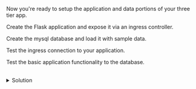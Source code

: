 Now you're ready to setup the application and data portions of your three tier app.

Create the Flask application and expose it via an ingress controller. 

Create the mysql database and load it with sample data.

Test the ingress connection to your application.

Test the basic application functionality to the database.


<br>
<details>
<summary>Solution</summary>
Create the flask docker container image for our application.

Move to the right directory

```plain
cd /root/flask_docker
```{{exec}}

Check the docker file

```plain
cat /root/flask_docker/Dockerfile
```{{exec}}

Check the requirements file for flask and mysql requirements.

```plain
cat /root/flask_docker/requirements.txt
```{{exec}}

Check the sample flask application

```plain
cat /root/flask_docker/view.py
```{{exec}}

Check the basic index.html to render the test application

```plain
cat /root/flask_docker/templates/index.html
```{{exec}}

When you've seen all the files, create the docker image.

```plain
docker image build -t flask_docker .
```{{exec}}

Tag and push the image to the local repository

```plain
docker tag flask_docker localhost:5000/flask_docker
docker push localhost:5000/flask_docker
```{{exec}}

Create a simple flask application from your new image

```plain
kubectl create -f /root/flask_docker/test-app1.yaml
```{{exec}}

Create the service for test-app1-service

```plain
kubectl expose pod test-app1 --port=6000  --name=test-app1-service -n app1
```{{exec}}

Verify the pods is exposed on port 6000

```plain
kubectl get pods -n app1 -o wide
```{{exec}}

```plain
kubectl describe service test-app1 -n app1
```{{exec}}

Check the file for the ingress controller definition that points to your application.

```plain
cat /root/ingress/app1-ingress.yaml
```{{exec}}

Create the ingress controller that points to your application

```plain
kubectl create -f /root/ingress/app1-ingress.yaml
```{{exec}}

Test that you are able to see your application in action.

```plain
curl application.lab.mine:30080/test
```{{exec}}


Create the mysql portion and populate it with data.

Inspect the mysql deployment and service file

```plain
cat /root/mysql/mysql-deploy.yaml
```{{exec}}

Do you see the correct namespace and application selector for the deployment and service?

Deploy the service file provided.
```plain
kubectl create -f /root/mysql/mysql-deploy.yaml
```{{exec}}

Inspect the resources that were created

```plain
kubectl get svc -n data1
kubectl describe svc mysql-service -n data1
```{{exec}}

You may have to wait ~15 seconds for the container to create

```plain
kubectl get deployments -n data1
kubectl get pods -o wide -n data1 --show-labels
```{{exec}}

Now let's load the database with some sample data to read out from our application.

Deploy a pod to use to connect to the mysql database

```plain
kubectl run mysql-client -n data1 --image=mysql:5.7 -it --rm --restart=Never -- /bin/bash
```{{exec}}

You will see that you have dropped into a container bash shell.

Let's put information into the database. Connect like this.

```plain
mysql -h mysql-service -uroot -p'Very$ecure1#'
```{{exec}}

```plain
CREATE DATABASE visitors;
use visitors;
CREATE TABLE persons (personID int, FirstName varchar(255), LastName varchar(255));
INSERT INTO persons VALUES ('1', 'phillip', 'devnull');
INSERT INTO persons VALUES ('2', 'het', 'tanis');
```

Type `exit` to leave the mysql client

Test the read of the table you created.

```plain
mysql -h mysql-service -uroot -p'Very$ecure1#' -e 'use visitors; show tables; select * from persons'
```{{exec}}

Type `exit` to leave the mysql-client pod.

Now it's time to build the read application in flask to read the data from that database.

Move to the right directory

```plain
cd /root/flask_read_docker
```{{exec}}

Check the docker file

```plain
cat /root/flask_read_docker/Dockerfile
```{{exec}}


Check the requirements file for flask and mysql requirements.

```plain
cat /root/flask_read_docker/requirements.txt
```{{exec}}

Check the read application

```plain
cat /root/flask_read_docker/read.py
```{{exec}}

Check the basic index.html to render the test application

```plain
cat /root/flask_read_docker/templates/index.html
```{{exec}}

When you've seen all the files, create the docker image.

```plain
docker image build -t flask_read_docker .
```{{exec}}

Tag and push the image to the local repository

```plain
docker tag flask_read_docker localhost:5000/flask_read_docker
docker push localhost:5000/flask_read_docker
```{{exec}}

Create a simple flask application from your new image

```plain
kubectl create -f /root/flask_read_docker/test-app1.yaml
```{{exec}}

Create the service for read-app1-service

```plain
kubectl expose pod read-app1 --port=6000  --name=read-app1-service -n app1
```{{exec}}

Verify the pods is exposed on port 6000

```plain
kubectl get pods -n app1 -o wide
```{{exec}}

```plain
kubectl describe service read-app1 -n app1
```{{exec}}

Check the file for the ingress controller definition that points to your application.

```plain
cat /root/ingress/complete-app1-ingress.yaml
```{{exec}}

Delete and redeploy the new ingress controller that points to your application

```plain
kubectl delete ingress -n app1
kubectl create -f /root/ingress/complete-app1-ingress.yaml
```{{exec}}

Test that you are able to see your application in action.

```plain
curl application.lab.mine:30080/test
curl application.lab.mine:30080/read
```{{exec}}



</details>


